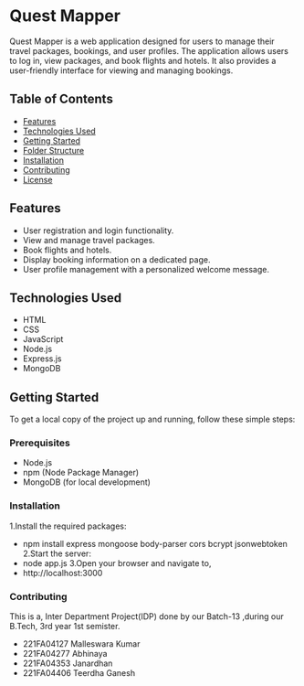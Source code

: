 # Quest Mapper

Quest Mapper is a web application designed for users to manage their travel packages, bookings, and user profiles. The application allows users to log in, view packages, and book flights and hotels. It also provides a user-friendly interface for viewing and managing bookings.

## Table of Contents

- [Features](#features)
- [Technologies Used](#technologies-used)
- [Getting Started](#getting-started)
- [Folder Structure](#folder-structure)
- [Installation](#installation)
- [Contributing](#contributing)
- [License](#license)

## Features

- User registration and login functionality.
- View and manage travel packages.
- Book flights and hotels.
- Display booking information on a dedicated page.
- User profile management with a personalized welcome message.

## Technologies Used

- HTML
- CSS
- JavaScript
- Node.js
- Express.js
- MongoDB

## Getting Started

To get a local copy of the project up and running, follow these simple steps:

### Prerequisites

- Node.js
- npm (Node Package Manager)
- MongoDB (for local development)

### Installation

 1.Install the required packages:
-    npm install express mongoose body-parser cors bcrypt jsonwebtoken
  2.Start the server:
-    node app.js
  3.Open your browser and navigate to,
- http://localhost:3000

### Contributing
This is a, Inter Department Project(IDP) done by our Batch-13 ,during our B.Tech, 3rd year 1st semister.
- 221FA04127 Malleswara Kumar
- 221FA04277 Abhinaya
- 221FA04353 Janardhan
- 221FA04406 Teerdha Ganesh
